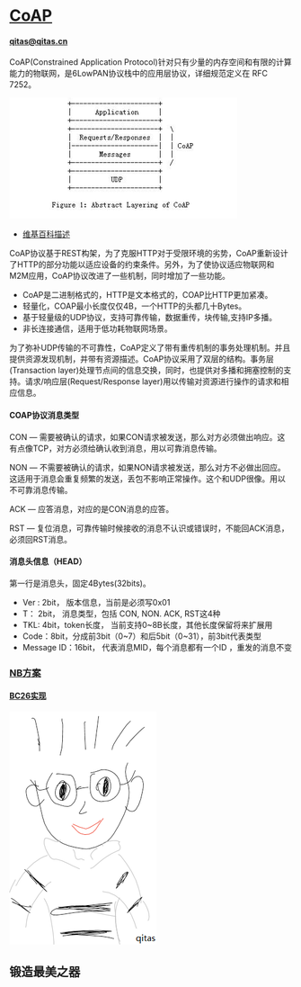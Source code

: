 ﻿# [CoAP](https://github.com/qitas/CoAP) 

#### qitas@qitas.cn

CoAP(Constrained Application Protocol)针对只有少量的内存空间和有限的计算能力的物联网，是6LowPAN协议栈中的应用层协议，详细规范定义在 RFC 7252。

[![sites](qitas/coap.jpg)](http://www.qitas.cn)
* [维基百科描述](http://en.wikipedia.org/wiki/Constrained_Application_Protocol) 

CoAP协议基于REST构架，为了克服HTTP对于受限环境的劣势，CoAP重新设计了HTTP的部分功能以适应设备的约束条件。另外，为了使协议适应物联网和M2M应用，CoAP协议改进了一些机制，同时增加了一些功能。

* CoAP是二进制格式的，HTTP是文本格式的，COAP比HTTP更加紧凑。
* 轻量化，COAP最小长度仅仅4B，一个HTTP的头都几十Bytes。
* 基于轻量级的UDP协议，支持可靠传输，数据重传，块传输,支持IP多播。
* 非长连接通信，适用于低功耗物联网场景。

为了弥补UDP传输的不可靠性，CoAP定义了带有重传机制的事务处理机制。并且提供资源发现机制，并带有资源描述。CoAP协议采用了双层的结构。事务层(Transaction layer)处理节点间的信息交换，同时，也提供对多播和拥塞控制的支持。请求/响应层(Request/Response layer)用以传输对资源进行操作的请求和相应信息。

#### COAP协议消息类型

CON — 需要被确认的请求，如果CON请求被发送，那么对方必须做出响应。这有点像TCP，对方必须给确认收到消息，用以可靠消息传输。

NON — 不需要被确认的请求，如果NON请求被发送，那么对方不必做出回应。这适用于消息会重复频繁的发送，丢包不影响正常操作。这个和UDP很像。用以不可靠消息传输。

ACK — 应答消息，对应的是CON消息的应答。

RST — 复位消息，可靠传输时候接收的消息不认识或错误时，不能回ACK消息，必须回RST消息。

#### 消息头信息（HEAD）

第一行是消息头，固定4Bytes(32bits)。

* Ver : 2bit， 版本信息，当前是必须写0x01
* T： 2bit， 消息类型，包括 CON, NON. ACK, RST这4种
* TKL: 4bit，token长度， 当前支持0~8B长度，其他长度保留将来扩展用
* Code：8bit，分成前3bit（0~7）和后5bit（0~31），前3bit代表类型
* Message ID：16bit， 代表消息MID，每个消息都有一个ID ，重发的消息不变

### [NB方案](NB/)

#### [BC26实现](NB/)



[![sites](qitas/qitas.png)](http://www.qitas.cn)
## 锻造最美之器